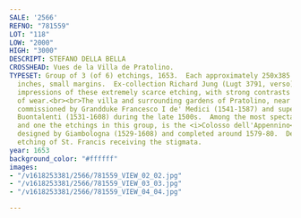 ```yaml
---
SALE: '2566'
REFNO: "781559"
LOT: "118"
LOW: "2000"
HIGH: "3000"
DESCRIPT: STEFANO DELLA BELLA
CROSSHEAD: Vues de la Villa de Pratolino.
TYPESET: Group of 3 (of 6) etchings, 1653.  Each approximately 250x385 mm; 10x15¼
  inches, small margins.  Ex-collection Richard Jung (Lugt 3791, verso).  Very good
  impressions of these extremely scarce etching, with strong contrasts and no sign
  of wear.<br><br>The villa and surrounding gardens of Pratolino, near Florence, were
  commissioned by Grandduke Francesco I de' Medici (1541-1587) and supervised by Bernardo
  Buontalenti (1531-1608) during the late 1500s.  Among the most spectacular sights,
  and one the etchings in this group, is the <i>Colosso dell'Appennino</i>, a fountain/grotto
  designed by Giambologna (1529-1608) and completed around 1579-80.  DeVesme 838 ff.<br><br>With--An
  etching of St. Francis receiving the stigmata.
year: 1653
background_color: "#ffffff"
images:
- "/v1618253381/2566/781559_VIEW_02_02.jpg"
- "/v1618253381/2566/781559_VIEW_03_03.jpg"
- "/v1618253381/2566/781559_VIEW_04_04.jpg"

---
```

